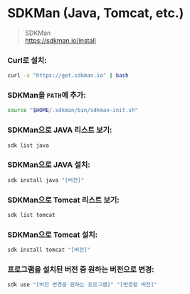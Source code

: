 # SDKMan (Java, Tomcat, etc.)

> SDKMan
> <br> https://sdkman.io/install

### Curl로 설치:

```zsh
curl -s "https://get.sdkman.io" | bash
```

### SDKMan을 `PATH`에 추가:

```zsh
source "$HOME/.sdkman/bin/sdkman-init.sh"
```

### SDKMan으로 JAVA 리스트 보기:

```zsh
sdk list java
```

### SDKMan으로 JAVA 설치:

```zsh
sdk install java "[버전]"
```

### SDKMan으로 Tomcat 리스트 보기:

```zsh
sdk list tomcat
```

### SDKMan으로 Tomcat 설치:

```zsh
sdk install tomcat "[버전]"
```

### 프로그램을 설치된 버전 중 원하는 버전으로 변경:

```zsh
sdk use "[버전 변경을 원하는 프로그램]" "[변경할 버전]"
```
